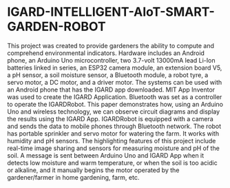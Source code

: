 # IGARD-INTELLIGENT-AIoT-SMART-GARDEN-ROBOT

This project was created to provide gardeners the ability to compute and comprehend environmental indicators. Hardware includes an Android phone, an Arduino Uno microcontroller, two 3.7-volt 13000mA lead Li-Ion batteries linked in series, an ESP32 camera module, an extension board V5, a pH sensor, a soil moisture sensor, a Bluetooth module, a robot tyre, a servo motor, a DC motor, and a driver motor. The systems can be used with an Android phone that has the IGARD app downloaded. MIT App Inventor was used to create the IGARD Application. Bluetooth was set as a controller to operate the IGARDRobot. This paper demonstrates how, using an Arduino Uno and wireless technology, we can observe circuit diagrams and display the results using the IGARD App. IGARDRobot is equipped with a camera and sends the data to mobile phones through Bluetooth network. The robot has portable sprinkler and servo motor for watering the farm. It works with humidity and pH sensors. The highlighting features of this project include real-time image sharing and sensors for measuring moisture and pH of the soil. A message is sent between Arduino Uno and IGARD App when it detects low moisture and warm temperature, or when the soil is too acidic or alkaline, and it manually begins the motor operated by the gardener/farmer in home gardening, farm, etc.
